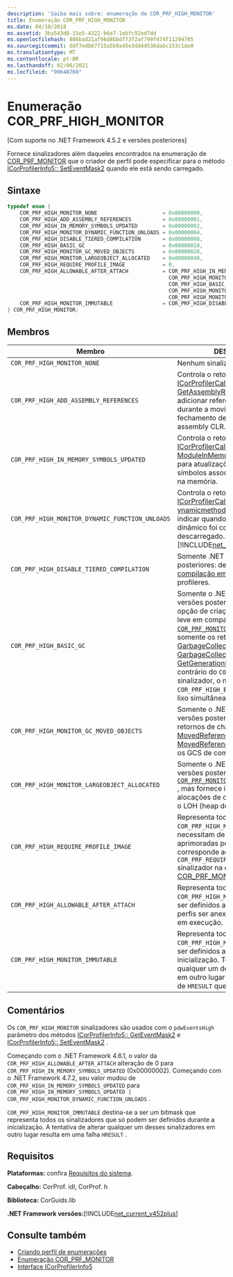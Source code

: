 ```yaml
---
description: 'Saiba mais sobre: enumeração de COR_PRF_HIGH_MONITOR'
title: Enumeração COR_PRF_HIGH_MONITOR
ms.date: 04/10/2018
ms.assetid: 3ba543d8-15e5-4322-b6e7-1ebfc92ed7dd
ms.openlocfilehash: 800bad21af96d8bbdf73f2af799f474f11294705
ms.sourcegitcommit: ddf7edb67715a5b9a45e3dd44536dabc153c1de0
ms.translationtype: MT
ms.contentlocale: pt-BR
ms.lasthandoff: 02/06/2021
ms.locfileid: "99648760"
---
```

# <a name="cor_prf_high_monitor-enumeration"></a>Enumeração COR_PRF_HIGH_MONITOR

[Com suporte no .NET Framework 4.5.2 e versões posteriores]  
  
Fornece sinalizadores além daqueles encontrados na enumeração de [COR_PRF_MONITOR](cor-prf-monitor-enumeration.md) que o criador de perfil pode especificar para o método [ICorProfilerInfo5:: SetEventMask2](icorprofilerinfo5-seteventmask2-method.md) quando ele está sendo carregado.  
  
## <a name="syntax"></a>Sintaxe  
  
```cpp
typedef enum {  
    COR_PRF_HIGH_MONITOR_NONE                     = 0x00000000,  
    COR_PRF_HIGH_ADD_ASSEMBLY_REFERENCES          = 0x00000001,  
    COR_PRF_HIGH_IN_MEMORY_SYMBOLS_UPDATED        = 0x00000002,
    COR_PRF_HIGH_MONITOR_DYNAMIC_FUNCTION_UNLOADS = 0x00000004,
    COR_PRF_HIGH_DISABLE_TIERED_COMPILATION       = 0x00000008,
    COR_PRF_HIGH_BASIC_GC                         = 0x00000010,
    COR_PRF_HIGH_MONITOR_GC_MOVED_OBJECTS         = 0x00000020,
    COR_PRF_HIGH_MONITOR_LARGEOBJECT_ALLOCATED    = 0x00000040,
    COR_PRF_HIGH_REQUIRE_PROFILE_IMAGE            = 0,  
    COR_PRF_HIGH_ALLOWABLE_AFTER_ATTACH           = COR_PRF_HIGH_IN_MEMORY_SYMBOLS_UPDATED |
                                                    COR_PRF_HIGH_MONITOR_DYNAMIC_FUNCTION_UNLOADS |
                                                    COR_PRF_HIGH_BASIC_GC |
                                                    COR_PRF_HIGH_MONITOR_GC_MOVED_OBJECTS |
                                                    COR_PRF_HIGH_MONITOR_LARGEOBJECT_ALLOCATED,  
    COR_PRF_HIGH_MONITOR_IMMUTABLE                = COR_PRF_HIGH_DISABLE_TIERED_COMPILATION  
} COR_PRF_HIGH_MONITOR;  
```  
  
## <a name="members"></a>Membros  
  
|Membro|DESCRIÇÃO|  
|------------|-----------------|  
|`COR_PRF_HIGH_MONITOR_NONE`|Nenhum sinalizador está definido.|  
|`COR_PRF_HIGH_ADD_ASSEMBLY_REFERENCES`|Controla o retorno de chamada [ICorProfilerCallback6:: GetAssemblyReference](icorprofilercallback6-getassemblyreferences-method.md) para adicionar referências de assembly durante a movimentação de fechamento de referência do assembly CLR.|  
|`COR_PRF_HIGH_IN_MEMORY_SYMBOLS_UPDATED`|Controla o retorno de chamada [ICorProfilerCallback7:: ModuleInMemorySymbolsUpdated](icorprofilercallback7-moduleinmemorysymbolsupdated-method.md) para atualizações para o fluxo de símbolos associado a um módulo na memória.|  
|`COR_PRF_HIGH_MONITOR_DYNAMIC_FUNCTION_UNLOADS`|Controla o retorno de chamada [ICorProfilerCallback9::D ynamicmethodunloaded](icorprofilercallback9-dynamicmethodunloaded-method.md) para indicar quando um método dinâmico foi coletado pelo lixo e descarregado. <br/> [!INCLUDE[net_current_v472plus](../../../../includes/net-current-v472plus.md)]|
|`COR_PRF_HIGH_DISABLE_TIERED_COMPILATION`|Somente .NET Core 3,0 e versões posteriores: desabilita a [compilação em camadas](../../../core/whats-new/dotnet-core-3-0.md) para os profileres.|
|`COR_PRF_HIGH_BASIC_GC`|Somente o .NET Core 3,0 e versões posteriores: fornece uma opção de criação de perfil de GC leve em comparação com [`COR_PRF_MONITOR_GC`](cor-prf-monitor-enumeration.md) . Controla somente os retornos de chamada  [GarbageCollectionStarted](icorprofilercallback2-garbagecollectionstarted-method.md), [GarbageCollectionFinished](icorprofilercallback2-garbagecollectionfinished-method.md)e [GetGenerationBounds](icorprofilerinfo2-getgenerationbounds-method.md) . Ao contrário do `COR_PRF_MONITOR_GC` sinalizador, o não desabilita a `COR_PRF_HIGH_BASIC_GC` coleta de lixo simultânea.|
|`COR_PRF_HIGH_MONITOR_GC_MOVED_OBJECTS`|Somente o .NET Core 3,0 e versões posteriores: habilita os retornos de chamada [MovedReferences](icorprofilercallback-movedreferences-method.md) e [MovedReferences2](icorprofilercallback4-movedreferences2-method.md) apenas para os GCS de compactação.|
|`COR_PRF_HIGH_MONITOR_LARGEOBJECT_ALLOCATED`|Somente o .NET Core 3,0 e versões posteriores: semelhante a [`COR_PRF_MONITOR_OBJECT_ALLOCATED`](cor-prf-monitor-enumeration.md) , mas fornece informações sobre alocações de objeto somente para o LOH (heap de objeto grande).|
|`COR_PRF_HIGH_REQUIRE_PROFILE_IMAGE`|Representa todos os sinalizadores `COR_PRF_HIGH_MONITOR` que necessitam de imagens aprimoradas por perfil. Ele corresponde ao `COR_PRF_REQUIRE_PROFILE_IMAGE` sinalizador na enumeração de [COR_PRF_MONITOR](cor-prf-monitor-enumeration.md) .|  
|`COR_PRF_HIGH_ALLOWABLE_AFTER_ATTACH`|Representa todos os sinalizadores `COR_PRF_HIGH_MONITOR` que podem ser definidos após o criador de perfis ser anexado a um aplicativo em execução.|  
|`COR_PRF_HIGH_MONITOR_IMMUTABLE`|Representa todos os sinalizadores `COR_PRF_HIGH_MONITOR` que podem ser definidos apenas durante a inicialização. Tentar alterar qualquer um desses sinalizadores em outro lugar resulta em um valor de `HRESULT` que indica falha.|  
  
## <a name="remarks"></a>Comentários

Os `COR_PRF_HIGH_MONITOR` sinalizadores são usados com o `pdwEventsHigh` parâmetro dos métodos [ICorProfilerInfo5:: GetEventMask2](icorprofilerinfo5-geteventmask2-method.md) e [ICorProfilerInfo5:: SetEventMask2](icorprofilerinfo5-seteventmask2-method.md) .  
  
Começando com o .NET Framework 4.6.1, o valor da `COR_PRF_HIGH_ALLOWABLE_AFTER_ATTACH` alteração de 0 para `COR_PRF_HIGH_IN_MEMORY_SYMBOLS_UPDATED` (0x00000002). Começando com o .NET Framework 4.7.2, seu valor mudou de `COR_PRF_HIGH_IN_MEMORY_SYMBOLS_UPDATED` para `COR_PRF_HIGH_IN_MEMORY_SYMBOLS_UPDATED | COR_PRF_HIGH_MONITOR_DYNAMIC_FUNCTION_UNLOADS` .

`COR_PRF_HIGH_MONITOR_IMMUTABLE` destina-se a ser um bitmask que representa todos os sinalizadores que só podem ser definidos durante a inicialização. A tentativa de alterar qualquer um desses sinalizadores em outro lugar resulta em uma falha `HRESULT` .

## <a name="requirements"></a>Requisitos

**Plataformas:** confira [Requisitos do sistema](../../get-started/system-requirements.md).  
  
**Cabeçalho:** CorProf. idl, CorProf. h  
  
**Biblioteca:** CorGuids.lib  
  
**.NET Framework versões:**[!INCLUDE[net_current_v452plus](../../../../includes/net-current-v452plus-md.md)]  
  
## <a name="see-also"></a>Consulte também

- [Criando perfil de enumerações](profiling-enumerations.md)
- [Enumeração COR_PRF_MONITOR](cor-prf-monitor-enumeration.md)
- [Interface ICorProfilerInfo5](icorprofilerinfo5-interface.md)
